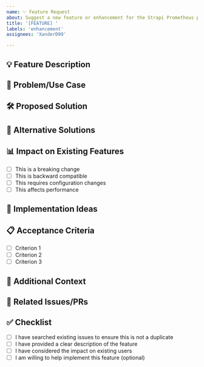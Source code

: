 ```yaml
---
name: ✨ Feature Request
about: Suggest a new feature or enhancement for the Strapi Prometheus plugin
title: '[FEATURE] '
labels: 'enhancement'
assignees: 'XanderD99'

---
```


## 💡 Feature Description
<!-- A clear and concise description of the feature you'd like to see -->

## 🎯 Problem/Use Case
<!-- Is your feature request related to a problem? Please describe the use case -->
<!-- Example: "I need to monitor custom business metrics alongside HTTP metrics" -->

## 🛠️ Proposed Solution
<!-- Describe the solution you'd like to see implemented -->

## 🔄 Alternative Solutions
<!-- Describe any alternative solutions or features you've considered -->

## 📊 Impact on Existing Features
<!-- How would this feature affect existing functionality? -->
- [ ] This is a breaking change
- [ ] This is backward compatible
- [ ] This requires configuration changes
- [ ] This affects performance

## 🎨 Implementation Ideas
<!-- If you have ideas about how this could be implemented, share them here -->

## 📋 Acceptance Criteria
<!-- What would need to be true for this feature to be considered complete? -->

- [ ] Criterion 1
- [ ] Criterion 2
- [ ] Criterion 3

## 🌟 Additional Context
<!-- Add any other context, screenshots, mockups, or examples about the feature request here -->

## 🔗 Related Issues/PRs
<!-- Link any related issues or pull requests -->

## ✅ Checklist
<!-- Please check the boxes that apply -->

- [ ] I have searched existing issues to ensure this is not a duplicate
- [ ] I have provided a clear description of the feature
- [ ] I have considered the impact on existing users
- [ ] I am willing to help implement this feature (optional)
